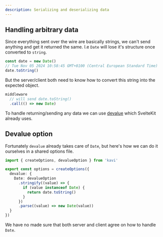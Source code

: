 ```yaml
---
description: Serializing and deserializing data
---
```


## Handling arbitrary data
Since everything sent over the wire are basically strings, we can't send anything and get it returned the same. I.e `Date` will lose it's structure once converted to `string`.

```ts
const date = new Date()
// Tue Nov 05 2024 10:58:45 GMT+0100 (Central European Standard Time)
date.toString()
```
But the server/client both need to know how to convert this string into the expected object.

```ts
middleware
  // will send date.toString()
  .call(() => new Date) 
```
To handle returning/sending any data we can use <a href="https://github.com/Rich-Harris/devalue" target="_blank">devalue</a> which SvelteKit already uses. 

## Devalue option
Fortunately `devalue` already takes care of `Date`, but here's how we can do it ourselves in a shared options file.
```ts file=kavi/options.ts
import { createOptions, devalueOption } from 'kavi'

export const options = createOptions({
  devalue: {
    Date: devalueOption
      .stringify((value) => {
        if (value instanceof Date) {
          return date.toString()
        }
      })
      .parse((value) => new Date(value))
  }
})
```
We have no made sure that both server and client agree on how to handle `Date`.